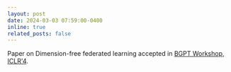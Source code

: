 ```yaml
---
layout: post
date: 2024-03-03 07:59:00-0400
inline: true
related_posts: false
---
```


Paper on Dimension-free federated learning accepted in [BGPT Workshop, ICLR'4](https://sites.google.com/view/bgpt-iclr24).
